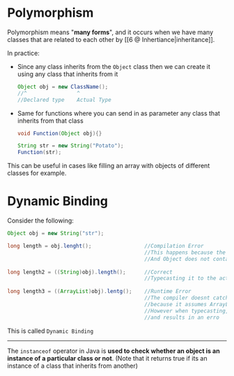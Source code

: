 # Polymorphism
Polymorphism means "**many forms**", and it occurs when we have many classes that are related to each other by [[6 @ Inhertiance|inheritance]].

In practice:
- Since any class inherits from the `Object` class then we can create it using any class that inherits from it
	```java
	Object obj = new ClassName();
	//^                ^
	//Declared type    Actual Type
	```
- Same for functions where you can send in as parameter any class that inherits from that class
	```java
	void Function(Object obj){}
	
	String str = new String("Potato");
	Function(str);
	```

This can be useful in cases like filling an array with objects of different classes for example.

# Dynamic Binding
Consider the following:
```java
Object obj = new String("str");

long length = obj.lenght();                 //Compilation Error
							                //This happens because the compiler sees obj of class Object
											//And Object does not contain the function lenght();
							
long length2 = ((String)obj).length();      //Correct
											//Typecasting it to the actual type
										
long length3 = ((ArrayList)obj).lentg();    //Runtime Error
											//The compiler doesnt catch this error 
											//because it assumes ArrayList inherits from oBject
											//However when typecasting, it doesnt find it equal to the actual type 
											//and results in an erro
```
This is called `Dynamic Binding`

--- 
The `instanceof` operator in Java is **used to check whether an object is an instance of a particular class or not**. (Note that it returns true if its an instance of a class that inherits from another)